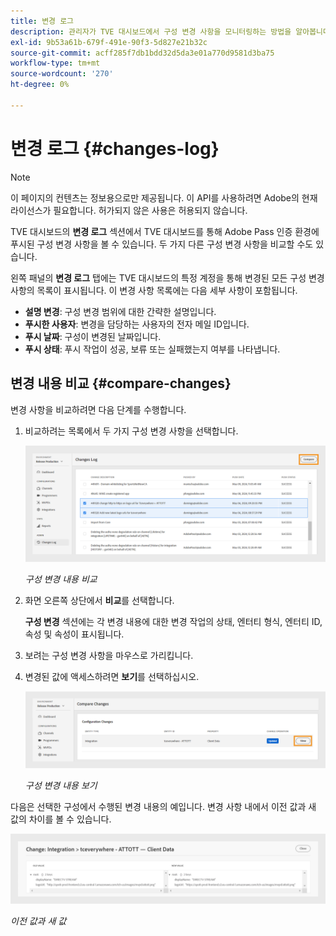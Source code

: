 ```yaml
---
title: 변경 로그
description: 관리자가 TVE 대시보드에서 구성 변경 사항을 모니터링하는 방법을 알아봅니다.
exl-id: 9b53a61b-679f-491e-90f3-5d827e21b32c
source-git-commit: acff285f7db1bdd32d5da3e01a770d9581d3ba75
workflow-type: tm+mt
source-wordcount: '270'
ht-degree: 0%

---
```


# 변경 로그 {#changes-log}

>[!NOTE]
>
>이 페이지의 컨텐츠는 정보용으로만 제공됩니다. 이 API를 사용하려면 Adobe의 현재 라이선스가 필요합니다. 허가되지 않은 사용은 허용되지 않습니다.

TVE 대시보드의 **변경 로그** 섹션에서 TVE 대시보드를 통해 Adobe Pass 인증 환경에 푸시된 구성 변경 사항을 볼 수 있습니다. 두 가지 다른 구성 변경 사항을 비교할 수도 있습니다.

왼쪽 패널의 **변경 로그** 탭에는 TVE 대시보드의 특정 계정을 통해 변경된 모든 구성 변경 사항의 목록이 표시됩니다. 이 변경 사항 목록에는 다음 세부 사항이 포함됩니다.

* **설명 변경**: 구성 변경 범위에 대한 간략한 설명입니다.
* **푸시한 사용자**: 변경을 담당하는 사용자의 전자 메일 ID입니다.
* **푸시 날짜**: 구성이 변경된 날짜입니다.
* **푸시 상태**: 푸시 작업이 성공, 보류 또는 실패했는지 여부를 나타냅니다.

## 변경 내용 비교 {#compare-changes}

변경 사항을 비교하려면 다음 단계를 수행합니다.

1. 비교하려는 목록에서 두 가지 구성 변경 사항을 선택합니다.

   ![구성 변경 내용 비교](../../assets/tve-dashboard/new-tve-dashboard/review/review-changes-compare-button.png)

   *구성 변경 내용 비교*

1. 화면 오른쪽 상단에서 **비교**&#x200B;를 선택합니다.

   **구성 변경** 섹션에는 각 변경 내용에 대한 변경 작업의 상태, 엔터티 형식, 엔터티 ID, 속성 및 속성이 표시됩니다.

1. 보려는 구성 변경 사항을 마우스로 가리킵니다.

1. 변경된 값에 액세스하려면 **보기**&#x200B;를 선택하십시오.

   ![구성 변경 내용 보기](../../assets/tve-dashboard/new-tve-dashboard/review/review-changes-view-button.png)

   *구성 변경 내용 보기*

다음은 선택한 구성에서 수행된 변경 내용의 예입니다. 변경 사항 내에서 이전 값과 새 값의 차이를 볼 수 있습니다.

![이전 값과 새 값](../../assets/tve-dashboard/new-tve-dashboard/review/review-change-modal-view.png)

*이전 값과 새 값*
